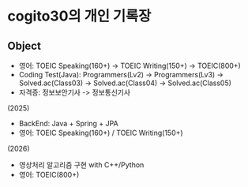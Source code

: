 # cogito30의 개인 기록장

## Object
- 영어: TOEIC Speaking(160+) -> TOEIC Writing(150+) -> TOEIC(800+)
- Coding Test(Java): Programmers(Lv2) -> Programmers(Lv3) -> Solved.ac(Class03) -> Solved.ac(Class04) -> Solved.ac(Class05)
- 자격증: 정보보안기사 -> 정보통신기사

(2025)
- BackEnd: Java + Spring + JPA
- 영어: TOEIC Speaking(160+) / TOEIC Writing(150+)

(2026)
- 영상처리 알고리즘 구현 with C++/Python
- 영어: TOEIC(800+)

